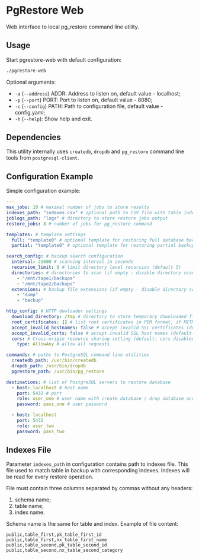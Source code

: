 # PgRestore Web

Web interface to local pg_restore command line utility.

## Usage

Start pgrestore-web with default configuration:

```bash
./pgrestore-web
```

Optional arguments:

* `-a` (`--address`) ADDR: Address to listen on, default value - localhost;
* `-p` (`--port`) PORT: Port to listen on, default value - 8080;
* `-c` (`--config`) PATH: Path to configuration file, default value - config.yaml;
* `-h` (`--help`): Show help and exit.

## Dependencies

This utility internally uses `createdb`, `dropdb` and `pg_restore` command line tools from `postgresql-client`.

## Configuration Example

Simple configuration example:

```yaml
---
max_jobs: 10 # maximal number of jobs to store results
indexes_path: "indexes.csv" # optional path to CSV file with table indexes
joblogs_path: "logs" # directory to store restore jobs output
restore_jobs: 8 # number of jobs for pg_restore command

templates: # template settings
  full: "template0" # optional template for restoring full database backup
  partial: "template0" # optional template for restoring partial backup (schema's or table)

search_config: # backup search configuration
  interval: 21600 # scanning interval in seconds
  recursion_limit: 8 # limit directory level recursion (default 5)
  directories: # directories to scan (if empty - disable directory scanner)
    - "/mnt/tape1/backups"
    - "/mnt/tape2/backups"
  extensions: # backup file extensions (if empty - disable directory scanner)
    - "dump"
    - "backup"

http_config: # HTTP dowloader settings
  download_directory: /tmp # directory to store temporary downloaded files
  root_certificates: [] # list root certificates in PEM format, if MITM proxy used
  accept_invalid_hostnames: false # accept invalid SSL certificates (default: false)
  accept_invalid_certs: false # accept invalid SSL host names (default: false)
  cors: # Cross-origin resource sharing setting (default: cors disabled)
    type: AllowAny # allow all requests

commands: # paths to PostgreSQL command line utilities
  createdb_path: /usr/bin/createdb
  dropdb_path: /usr/bin/dropdb
  pgrestore_path: /usr/bin/pg_restore

destinations: # list of PostgreSQL servers to restore database
  - host: localhost # host name
    port: 5432 # port
    role: user_one # user name with create database / drop database access
    password: pass_one # user password

  - host: localhost
    port: 5432
    role: user_two
    password: pass_two
```

## Indexes File

Parameter `indexes_path` in configuration contains path to indexes file. This file used to match table in backup with
corresponding indexes. Indexes will be read for every restore operation.

File must contain three columns separated by commas without any headers:

1. schema name;
2. table name;
3. index name.

Schema name is the same for table and index. Example of file content:

```csv
public,table_first,pk_table_first_id
public,table_first,nx_table_first_name
public,table_second,pk_table_second_id
public,table_second,nx_table_second_category
```
